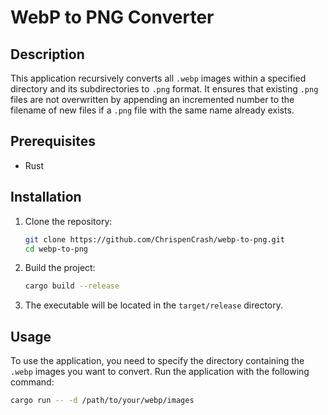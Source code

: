 # WebP to PNG Converter

## Description
This application recursively converts all `.webp` images within a specified directory and its subdirectories to `.png` format. It ensures that existing `.png` files are not overwritten by appending an incremented number to the filename of new files if a `.png` file with the same name already exists.

## Prerequisites
- Rust

## Installation

1. Clone the repository:
   ```bash
   git clone https://github.com/ChrispenCrash/webp-to-png.git
   cd webp-to-png

2. Build the project:
   ```bash
   cargo build --release

3. The executable will be located in the `target/release` directory.

## Usage
To use the application, you need to specify the directory containing the `.webp` images you want to convert. Run the application with the following command:
```bash
cargo run -- -d /path/to/your/webp/images
```